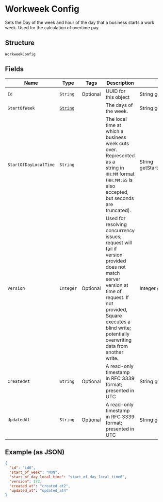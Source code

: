 
# Workweek Config

Sets the Day of the week and hour of the day that a business starts a
work week. Used for the calculation of overtime pay.

## Structure

`WorkweekConfig`

## Fields

| Name | Type | Tags | Description | Getter |
|  --- | --- | --- | --- | --- |
| `Id` | `String` | Optional | UUID for this object | String getId() |
| `StartOfWeek` | [`String`](/doc/models/weekday.md) |  | The days of the week. | String getStartOfWeek() |
| `StartOfDayLocalTime` | `String` |  | The local time at which a business week cuts over. Represented as a<br>string in `HH:MM` format (`HH:MM:SS` is also accepted, but seconds are<br>truncated). | String getStartOfDayLocalTime() |
| `Version` | `Integer` | Optional | Used for resolving concurrency issues; request will fail if version<br>provided does not match server version at time of request. If not provided,<br>Square executes a blind write; potentially overwriting data from another<br>write. | Integer getVersion() |
| `CreatedAt` | `String` | Optional | A read-only timestamp in RFC 3339 format; presented in UTC | String getCreatedAt() |
| `UpdatedAt` | `String` | Optional | A read-only timestamp in RFC 3339 format; presented in UTC | String getUpdatedAt() |

## Example (as JSON)

```json
{
  "id": "id0",
  "start_of_week": "MON",
  "start_of_day_local_time": "start_of_day_local_time6",
  "version": 172,
  "created_at": "created_at2",
  "updated_at": "updated_at4"
}
```

